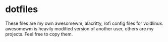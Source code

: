 # dotfiles
These files are my own awesomewm, alacritty, rofi config files for voidlinux.
awesomewm is heavily modified version of another user, others are my projects.
Feel free to copy them.
